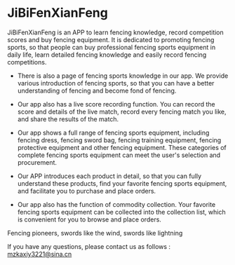 # JiBiFenXianFeng

JiBiFenXianFeng is an APP to learn fencing knowledge, record competition scores and buy fencing equipment. It is dedicated to promoting fencing sports, so that people can buy professional fencing sports equipment in daily life, learn detailed fencing knowledge and easily record fencing competitions.

- There is also a page of fencing sports knowledge in our app. We provide various introduction of fencing sports, so that you can have a better understanding of fencing and become fond of fencing.

- Our app also has a live score recording function. You can record the score and details of the live match, record every fencing match you like, and share the results of the match.

- Our app shows a full range of fencing sports equipment, including fencing dress, fencing sword bag, fencing training equipment, fencing protective equipment and other fencing equipment. These categories of complete fencing sports equipment can meet the user's selection and procurement.

- Our APP introduces each product in detail, so that you can fully understand these products, find your favorite fencing sports equipment, and facilitate you to purchase and place orders.

- Our app also has the function of commodity collection. Your favorite fencing sports equipment can be collected into the collection list, which is convenient for you to browse and place orders.

Fencing pioneers, swords like the wind, swords like lightning


If you have any questions, please contact us as follows : mzkaxiy3221@sina.cn


